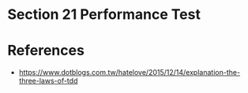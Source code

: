 # Section 21 Performance Test
    
# References
* https://www.dotblogs.com.tw/hatelove/2015/12/14/explanation-the-three-laws-of-tdd

